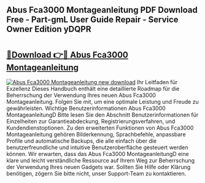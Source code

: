 ## Abus Fca3000 Montageanleitung PDF Download Free - Part-gmL User Guide Repair - Service Owner Edition yDQPR

# <h2><a href="http://df8th6s.blite.top/?on=Abus+Fca3000+Montageanleitung">🔗Download 👉🔴 Abus Fca3000 Montageanleitung</a></h2>

[![Abus Fca3000 Montageanleitung new download](https://i.imgur.com/lujVjoI.png)](http://df8th6s.blite.top/?on=Abus+Fca3000+Montageanleitung)
Ihr Leitfaden für Exzellenz Dieses Handbuch enthält eine detaillierte Roadmap für die Beherrschung der Verwendung Ihres neuen Abus Fca3000 Montageanleitung. Folgen Sie mit, um eine optimale Leistung und Freude zu gewährleisten. Wichtige Benutzerinformationen Abus Fca3000 MontageanleitungD Bitte lesen Sie den Abschnitt Benutzerinformationen für Einzelheiten zur Garantieabdeckung, Registrierungsverfahren, und Kundendienstoptionen. Zu den erweiterten Funktionen von Abus Fca3000 Montageanleitung gehören Bilderkennung, Sprachbefehle, anpassbare Profile und automatische Backups, die alle einfach über die benutzerfreundliche und intuitive Benutzeroberfläche gesteuert werden können. Wir erwarten, dass das Abus Fca3000 MontageanleitungD eine klare und leicht verständliche Ressource auf Ihrem Weg zur Beherrschung der Verwendung Ihres neuen Gadgets war. Sollten Sie Hilfe oder Klärung benötigen, zögern Sie bitte nicht, unser Support-Team zu kontaktieren.
